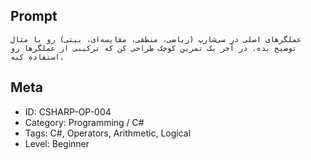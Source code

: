 ## Prompt

```
عملگرهای اصلی در سی‌شارپ (ریاضی، منطقی، مقایسه‌ای، بیتی) رو با مثال توضیح بده. در آخر یک تمرین کوچک طراحی کن که ترکیبی از عملگرها رو استفاده کنه.
```

## Meta

- ID: CSHARP-OP-004  
- Category: Programming / C#  
- Tags: C#, Operators, Arithmetic, Logical  
- Level: Beginner
